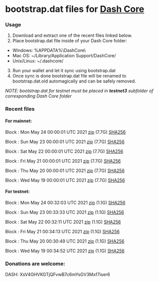 # bootstrap.dat files for [Dash Core](https://github.com/dashpay/dash)

### Usage

1. Download and extract one of the recent files linked below.
2. Place bootstrap.dat file inside of your Dash Core folder:
 - Windows: %APPDATA%\DashCore\
 - Mac OS: ~/Library/Application Support/DashCore/
 - Unix/Linux: ~/.dashcore/
3. Run your wallet and let it sync using bootstrap.dat
4. Once sync is done bootstrap.dat file will be renamed to bootstrap.dat.old automagically and can be safely removed.

_NOTE: bootstrap.dat for testnet must be placed in **testnet3** subfolder of corresponding Dash Core folder_

### Recent files

#### For mainnet:

Block [](https://insight.dash.org/insight/block/): Mon May 24 00:00:01 UTC 2021 [zip](https://dash-bootstrap.ams3.digitaloceanspaces.com/mainnet/2021-05-24/bootstrap.dat.zip) (7.7G) [SHA256](https://dash-bootstrap.ams3.digitaloceanspaces.com/mainnet/2021-05-24/sha256.txt)

Block [](https://insight.dash.org/insight/block/): Sun May 23 00:00:01 UTC 2021 [zip](https://dash-bootstrap.ams3.digitaloceanspaces.com/mainnet/2021-05-23/bootstrap.dat.zip) (7.7G) [SHA256](https://dash-bootstrap.ams3.digitaloceanspaces.com/mainnet/2021-05-23/sha256.txt)

Block [](https://insight.dash.org/insight/block/): Sat May 22 00:00:01 UTC 2021 [zip](https://dash-bootstrap.ams3.digitaloceanspaces.com/mainnet/2021-05-22/bootstrap.dat.zip) (7.7G) [SHA256](https://dash-bootstrap.ams3.digitaloceanspaces.com/mainnet/2021-05-22/sha256.txt)

Block [](https://insight.dash.org/insight/block/): Fri May 21 00:00:01 UTC 2021 [zip](https://dash-bootstrap.ams3.digitaloceanspaces.com/mainnet/2021-05-21/bootstrap.dat.zip) (7.7G) [SHA256](https://dash-bootstrap.ams3.digitaloceanspaces.com/mainnet/2021-05-21/sha256.txt)

Block [](https://insight.dash.org/insight/block/): Thu May 20 00:00:01 UTC 2021 [zip](https://dash-bootstrap.ams3.digitaloceanspaces.com/mainnet/2021-05-20/bootstrap.dat.zip) (7.7G) [SHA256](https://dash-bootstrap.ams3.digitaloceanspaces.com/mainnet/2021-05-20/sha256.txt)

Block [](https://insight.dash.org/insight/block/): Wed May 19 00:00:01 UTC 2021 [zip](https://dash-bootstrap.ams3.digitaloceanspaces.com/mainnet/2021-05-19/bootstrap.dat.zip) (7.7G) [SHA256](https://dash-bootstrap.ams3.digitaloceanspaces.com/mainnet/2021-05-19/sha256.txt)


#### For testnet:

Block [](https://testnet-insight.dashevo.org/insight/block/): Mon May 24 00:32:03 UTC 2021 [zip](https://dash-bootstrap.ams3.digitaloceanspaces.com/testnet/2021-05-24/bootstrap.dat.zip) (1.1G) [SHA256](https://dash-bootstrap.ams3.digitaloceanspaces.com/testnet/2021-05-24/sha256.txt)

Block [](https://testnet-insight.dashevo.org/insight/block/): Sun May 23 00:33:33 UTC 2021 [zip](https://dash-bootstrap.ams3.digitaloceanspaces.com/testnet/2021-05-23/bootstrap.dat.zip) (1.1G) [SHA256](https://dash-bootstrap.ams3.digitaloceanspaces.com/testnet/2021-05-23/sha256.txt)

Block [](https://testnet-insight.dashevo.org/insight/block/): Sat May 22 00:32:11 UTC 2021 [zip](https://dash-bootstrap.ams3.digitaloceanspaces.com/testnet/2021-05-22/bootstrap.dat.zip) (1.1G) [SHA256](https://dash-bootstrap.ams3.digitaloceanspaces.com/testnet/2021-05-22/sha256.txt)

Block [](https://testnet-insight.dashevo.org/insight/block/): Fri May 21 00:34:13 UTC 2021 [zip](https://dash-bootstrap.ams3.digitaloceanspaces.com/testnet/2021-05-21/bootstrap.dat.zip) (1.1G) [SHA256](https://dash-bootstrap.ams3.digitaloceanspaces.com/testnet/2021-05-21/sha256.txt)

Block [](https://testnet-insight.dashevo.org/insight/block/): Thu May 20 00:30:49 UTC 2021 [zip](https://dash-bootstrap.ams3.digitaloceanspaces.com/testnet/2021-05-20/bootstrap.dat.zip) (1.1G) [SHA256](https://dash-bootstrap.ams3.digitaloceanspaces.com/testnet/2021-05-20/sha256.txt)

Block [](https://testnet-insight.dashevo.org/insight/block/): Wed May 19 00:34:52 UTC 2021 [zip](https://dash-bootstrap.ams3.digitaloceanspaces.com/testnet/2021-05-19/bootstrap.dat.zip) (1.1G) [SHA256](https://dash-bootstrap.ams3.digitaloceanspaces.com/testnet/2021-05-19/sha256.txt)


### Donations are welcome:

DASH: XsV4GHVKGTjQFvwB7c6mYsGV3Mxf7iser6
